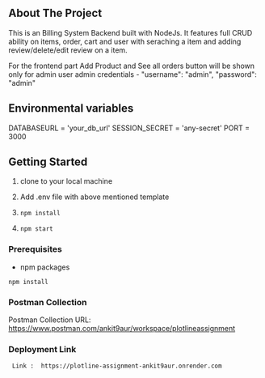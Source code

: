 <!-- ABOUT THE PROJECT -->
## About The Project
This is an Billing System Backend built with NodeJs. It features full CRUD ability on items, order, cart and user with seraching a item and adding review/delete/edit review on a item.

For the frontend part Add Product and See all orders button will be shown only for admin user 
admin credentials - "username": "admin", "password": "admin"

## Environmental variables
DATABASEURL = 'your_db_url'
SESSION_SECRET = 'any-secret'
PORT = 3000

<!-- GETTING STARTED -->
## Getting Started

1. clone to your local machine

2. Add .env file with above mentioned template

3. ```npm install```

4. ```npm start```

### Prerequisites
* npm packages

```npm install```

### Postman Collection
Postman Collection URL:  https://www.postman.com/ankit9aur/workspace/plotlineassignment

### Deployment Link
     Link :  https://plotline-assignment-ankit9aur.onrender.com